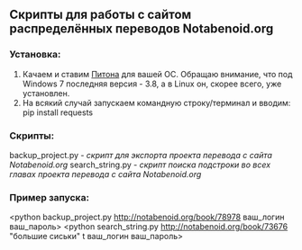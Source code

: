 ## Скрипты для работы с сайтом распределённых переводов Notabenoid.org

### Установка:
1. Качаем и ставим [Питона](https://www.python.org/downloads/) для вашей ОС. Обращаю внимание, что под Windows 7 последняя версия - 3.8, а в Linux он, скорее всего, уже установлен.
2. На всякий случай запускаем командную строку/терминал и вводим: pip install requests

### Скрипты:
backup_project.py - *скрипт для экспорта проекта перевода с сайта Notabenoid.org*
search_string.py - *скрипт поиска подстроки во всех главах проекта перевода с сайта Notabenoid.org*

### Пример запуска:
<python backup_project.py http://notabenoid.org/book/78978 ваш_логин ваш_пароль>
<python search_string.py http://notabenoid.org/book/73676 "большие сиськи" t ваш_логин ваш_пароль>
